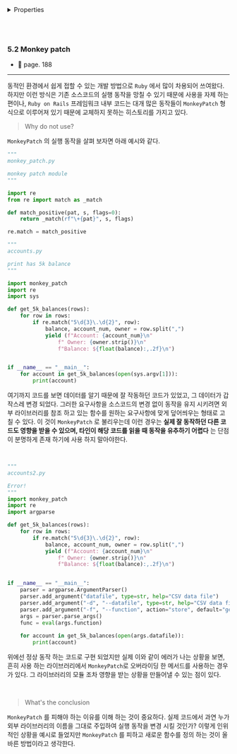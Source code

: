 
<details>

<summary>Properties</summary>

:pencil:2024.08.22

:page_facing_up:[똑똑하게 코딩하는법 코딩의 기술 51](https://product.kyobobook.co.kr/detail/S000213798363)

:paperclip: **CHAPTER 5. 할 수 있다고 해서 해야 한다는 뜻은 아니다**

</details>

<br></br>

### 5.2 Monkey patch

- :bookmark: page. 188

---
동적인 환경에서 쉽게 접할 수 있는 개발 방법으로 `Ruby` 에서 많이 차용되어 쓰여왔다. 하지만 이런 방식은 기존 소스코드의 실행 동작을 망칠 수 있기 때문에 사용을 자제 하는 편이나, `Ruby on Rails` 프레임워크 내부 코드는 대개 많은 동작들이 `MonkeyPatch` 형식으로 이루어져 있기 때문에 교체하지 못하는 히스토리를 가지고 있다.

> Why do not use?

`MonkeyPatch` 의 실행 동작을 살펴 보자면 아래 예시와 같다.


```python
"""
monkey_patch.py

monkey patch module
"""

import re
from re import match as _match

def match_positive(pat, s, flags=0):
	return _match(rf"\+{pat}", s, flags)

re.match = match_positive
```

```python
"""
accounts.py

print has 5k balance
"""

import monkey_patch
import re
import sys

def get_5k_balances(rows):
	for row in rows:
		if re.match("5\d{3}\.\d{2}", row):
			balance, account_num, owner = row.split(",")
			yield (f"Account: {account_num}\n"
				f" Owner: {owner.strip()}\n"
				f"Balance: ${float(balance):,.2f}\n")


if __name__ == "__main__":
	for account in get_5k_balances(open(sys.argv[1])):
		print(account)
```

여기까지 코드를 보면 데이터를 알기 때문에 잘 작동하던 코드가 있었고, 그 데이터가 갑작스레 변경 되었다. 그러한 요구사항을 소스코드의 변경 없이 동작을 유지 시키려면 외부 라이브러리를 참조 하고 있는 함수를 원하는 요구사항에 맞게 덮어씌우는 형태로 고칠 수 있다. 이 것이 `MonkeyPatch` 로 불리우는데 이런 경우는 **실제 잘 동작하던 다른 코드도 영향을 받을 수 있으며, 타인이 해당 코드를 읽을 때 동작을 유추하기 어렵다** 는 단점이 분명하게 존재 하기에 사용 하지 말아야한다.

<br>

```python
"""
accounts2.py

Error!
"""
import monkey_patch
import re
import argparse  

def get_5k_balances(rows):
	for row in rows:
		if re.match("5\d{3}\.\d{2}", row):
			balance, account_num, owner = row.split(",")
			yield (f"Account: {account_num}\n"
				f" Owner: {owner.strip()}\n"
				f"Balance: ${float(balance):,.2f}\n")


if __name__ == "__main__":
	parser = argparse.ArgumentParser()
	parser.add_argument("datafile", type=str, help="CSV data file")
	parser.add_argument("-d", "--datafile", type=str, help="CSV data file")
	parser.add_argument("-f", "--function", action="store", default="get_5k_balances")
	args = parser.parse_args()
	func = eval(args.function)
	
	for account in get_5k_balances(open(args.datafile)):
		print(account)
```

위에선 정상 동작 하는 코드로 구현 되었지만 실제 이와 같이 에러가 나는 상황을 보면, 흔히 사용 하는 라이브러리에서 `MonkeyPatch`로 오버라이딩 한 메서드를 사용하는 경우가 있다. 그 라이브러리의 모듈 조차 영향을 받는 상황을 만들어낼 수 있는 점이 있다.

</br>


> What's the conclusion

`MonkeyPatch` 를 피해야 하는 이유를 이해 하는 것이 중요하다. 실제 코드에서 과연 누가 외부 라이브러리의 이름을 그대로 주입하여 실행 동작을 변경 시킬 것인가? 이렇게 인위적인 상황을 예시로 들었지만 `MonkeyPatch` 를 피하고 새로운 함수를 정의 하는 것이 올바른 방법이라고 생각한다.

